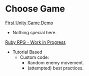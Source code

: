 # Choose Game

[First Unity Game Demo](./FirstRPG/index.html)

- Nothing special here.

[Ruby RPG - Work in Progress](./Ruby/index.html)

- Tutorial Based
  - Custom code:
    - Random enemy movement.
    - (attempted) best practices.
